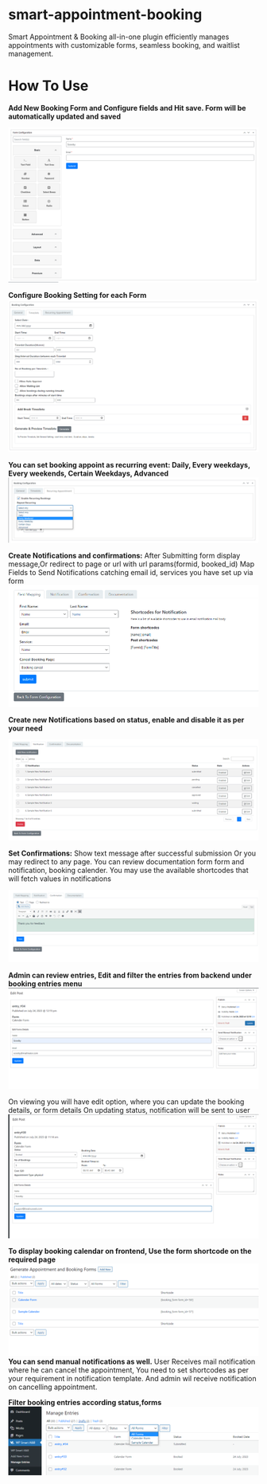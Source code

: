 # smart-appointment-booking
Smart Appointment & Booking all-in-one plugin efficiently manages appointments with customizable forms, seamless booking, and waitlist management.

# How To Use

**Add New Booking Form and Configure fields and Hit save. Form will be automatically updated and  saved**

![Screenshot](resource/img/Screenshot_1.png)

**Configure Booking Setting for each Form**
![Screenshot](resource/img/Screenshot_2.png)

**You can set booking appoint as recurring event: Daily, Every  weekdays, Every weekends, Certain Weekdays, Advanced**
![Screenshot](resource/img/Screenshot_3.png)

**Create Notifications and confirmations:** After Submitting form display message,Or redirect to page or url with url params(formid, booked_id)
Map Fields to Send Notifications catching email id, services you have set up via form
![Screenshot](resource/img/Screenshot_4.png)

**Create new Notifications based on status, enable and disable it as per your need**

![Screenshot](resource/img/Screenshot_5.png)

**Set Confirmations:** Show text message after successful submission Or you may redirect to any page.
You can review documentation form form and notification, booking calender. You may use the available shortcodes that will fetch values in notifications

![Screenshot](resource/img/Screenshot_6.png)

**Admin can review entries, Edit and filter the entries from backend under booking entries menu**
![Screenshot](resource/img/Screenshot_7.png)

On viewing you will have edit option, where you can update the booking details, or form details
On updating status, notification will be sent to user
![Screenshot](resource/img/Screenshot_8.png)

**To display booking calendar on frontend, Use the form shortcode on the required page**
![Screenshot](resource/img/Screenshot_9.png)
**You can send manual notifications as well.**
User Receives mail notification where he can cancel the appointment, You need to set shortcodes as per your requirement in notification template.
And admin wil receive notification on cancelling appointment.

**Filter booking entries according status,forms**
![Screenshot](resource/img/Screenshot_10.png)


